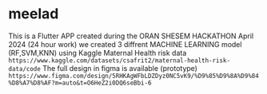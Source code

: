 # meelad 
This is a Flutter APP created during the ORAN SHESEM HACKATHON April 2024 (24 hour work) we created 3 diffrent MACHINE LEARNING model (RF,SVM,KNN) using Kaggle Maternal Health risk data
```https://www.kaggle.com/datasets/csafrit2/maternal-health-risk-data/code```
The full design in figma is available (prototype)
```https://www.figma.com/design/5RHKAgWFbLDZDyz0NC5vK9/%D9%85%D9%8A%D9%84%D8%A7%D8%AF?m=auto&t=O6HeZ2i0DQ6seBbi-6```
